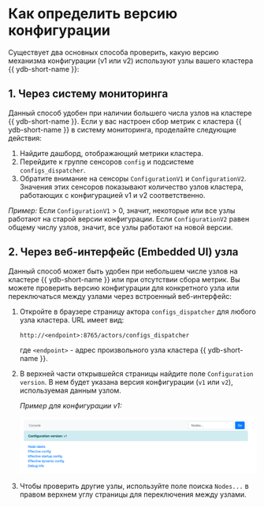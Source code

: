 # Как определить версию конфигурации

Существует два основных способа проверить, какую версию механизма конфигурации (v1 или v2) используют узлы вашего кластера {{ ydb-short-name }}:

## 1. Через систему мониторинга

Данный способ удобен при наличии большего числа узлов на кластере {{ ydb-short-name }}. Если у вас настроен сбор метрик с кластера {{ ydb-short-name }} в систему мониторинга, проделайте следующие действия:

1.  Найдите дашборд, отображающий метрики кластера.
2.  Перейдите к группе сенсоров `config` и подсистеме `configs_dispatcher`.
3.  Обратите внимание на сенсоры `ConfigurationV1` и `ConfigurationV2`. Значения этих сенсоров показывают количество узлов кластера, работающих с конфигурацией v1 и v2 соответственно.

*Пример:* Если `ConfigurationV1` > 0, значит, некоторые или все узлы работают на старой версии конфигурации. Если `ConfigurationV2` равен общему числу узлов, значит, все узлы работают на новой версии.

## 2. Через веб-интерфейс (Embedded UI) узла

Данный способ может быть удобен при небольшем числе узлов на кластере {{ ydb-short-name }} или при отсутствии сбора метрик. Вы можете проверить версию конфигурации для конкретного узла или переключаться между узлами через встроенный веб-интерфейс:

1.  Откройте в браузере страницу актора `configs_dispatcher` для любого узла кластера. URL имеет вид:

    ```text
    http://<endpoint>:8765/actors/configs_dispatcher
    ```

    где `<endpoint>` - адрес произвольного узла кластера {{ ydb-short-name }}.

2.  В верхней части открывшейся страницы найдите поле `Configuration version`. В нем будет указана версия конфигурации (`v1` или `v2`), используемая данным узлом.

    *Пример для конфигурации v1:*

    ![configs-dispatcher-page-v1](_assets/viewer-v1.png) 
3.  Чтобы проверить другие узлы, используйте поле поиска `Nodes...` в правом верхнем углу страницы для переключения между узлами.
